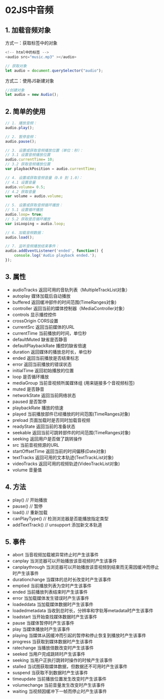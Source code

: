 # 02JS中音频

## 1. 加载音频对象
方式一：获取标签中的对象

```js
<!-- html中的标签 -->
<audio src="music.mp3" ></audio>

// 获取对象
let audio = document.querySelector("audio");
```

方式二：使用JS新建对象

```js
//创建对象
let audio = new Audio();
```



## 2. 简单的使用

```js
// 1. 播放音频：
audio.play();

// 2. 暂停音频：
audio.pause();

// 3. 设置或获取音频播放位置（单位：秒）：
// 3.1 设置音频播放位置
audio.currentTime= 10;
// 3.2 获取音频播放位置
var playbackPosition = audio.currentTime;

// 4. 设置或获取音频音量（0.0 到 1.0）：
// 4.1 设置音量
audio.volume= 0.5;
// 4.2 获取音量
var volume = audio.volume;

// 5. 设置或获取音频循环播放：
// 5.1 设置循环播放
audio.loop= true;
// 5.2 获取是否循环播放
var isLooping = audio.loop;

// 6. 加载音频数据：
audio.load();

// 7. 监听音频播放结束事件：
audio.addEventListener('ended', function() {
    console.log('Audio playback ended.');
});
```

## 3. 属性
- audioTracks 返回可用的音轨列表（MultipleTrackList对象）
- autoplay 媒体加载后自动播放
- buffered 返回缓冲部件的时间范围(TimeRanges对象)
- controller 返回当前的媒体控制器（MediaController对象）
- controls 显示播控控件
- crossOrigin CORS设置
- currentSrc 返回当前媒体的URL
- currentTime 当前播放的时间，单位秒
- defaultMuted 缺省是否静音
- defaultPlaybackRate 播控的缺省倍速
- duration 返回媒体的播放总时长，单位秒
- ended 返回当前播放是否结束标志
- error 返回当前播放的错误状态
- initialTime 返回初始播放的位置
- loop 是否循环播放
- mediaGroup 当前音视频所属媒体组 (用来链接多个音视频标签)
- muted 是否静音
- networkState 返回当前网络状态
- paused 是否暂停
- playbackRate 播放的倍速
- played 当前播放部件已经播放的时间范围(TimeRanges对象)
- preload 页面加载时是否同时加载音视频
- readyState 返回当前的准备状态
- seekable 返回当前可跳转部件的时间范围(TimeRanges对象)
- seeking 返回用户是否做了跳转操作
- src 当前音视频源的URL
- startOffsetTime 返回当前的时间偏移(Date对象)
- textTracks 返回可用的文本轨迹(TextTrackList对象)
- videoTracks 返回可用的视频轨迹(VideoTrackList对象)
- volume 音量值


## 4. 方法
- play() // 开始播放
- pause() // 暂停
- load() // 重新加载
- canPlayType() // 检测浏览器是否能播放指定类型
- addTextTrack() // unsupport 添加新文本轨道

## 5. 事件
- abort 当音视频加载被异常终止时产生该事件
- canplay 当浏览器可以开始播放该音视频时产生该事件
- canplaythrough 当浏览器可以开始播放该音视频到结束而无需因缓冲而停止时产生该事件
- durationchange 当媒体的总时长改变时产生该事件
- emptied 当前播放列表为空时产生该事件
- ended 当前播放列表结束时产生该事件
- error 当加载媒体发生错误时产生该事件
- loadeddata 当加载媒体数据时产生该事件
- loadedmetadata 当收到总时长，分辨率和字轨等metadata时产生该事件
- loadstart 当开始查找媒体数据时产生该事件
- pause 当媒体暂停时产生该事件
- play 当媒体播放时产生该事件
- playing 当媒体从因缓冲而引起的暂停和停止恢复到播放时产生该事件
- progress 当获取到媒体数据时产生该事件
- ratechange 当播放倍数改变时产生该事件
- seeked 当用户完成跳转时产生该事件
- seeking 当用户正执行跳转时操作的时候产生该事件
- stalled 当试图获取媒体数据，但数据还不可用时产生该事件
- suspend 当获取不到数据时产生该事件
- timeupdate 当前播放位置发生改变时产生该事件
- volumechange 当前音量发生改变时产生该事件
- waiting 当视频因缓冲下一帧而停止时产生该事件

